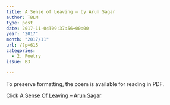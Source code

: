 ```yaml
---
title: A Sense of Leaving – by Arun Sagar
author: TBLM
type: post
date: 2017-11-04T09:37:56+00:00
year: "2017"
month: "2017/11"
url: /?p=615
categories:
  - 2. Poetry
issue: B3

---
```

To preserve formatting, the poem is available for reading in PDF.

Click [A Sense Of Leaving &#8211; Arun Sagar][1]

 [1]: http://bombayliterarymagazine.com/wp-content/uploads/2017/11/A-Sense-Of-Leaving-Arun-Sagar.pdf